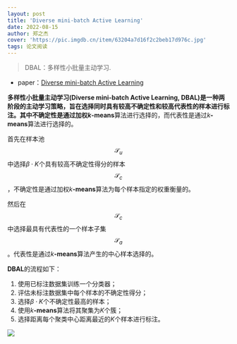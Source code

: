 ```yaml
---
layout: post
title: 'Diverse mini-batch Active Learning'
date: 2022-08-15
author: 郑之杰
cover: 'https://pic.imgdb.cn/item/63204a7d16f2c2beb17d976c.jpg'
tags: 论文阅读
---
```


> DBAL：多样性小批量主动学习.

- paper：[Diverse mini-batch Active Learning](https://arxiv.org/abs/1901.05954)

**多样性小批量主动学习(Diverse mini-batch Active Learning, DBAL)**是一种两阶段的主动学习策略，旨在选择同时具有较高不确定性和较高代表性的样本进行标注。其中不确定性是通过加权$k$**-means**算法进行选择的，而代表性是通过$k$**-means**算法进行选择的。

首先在样本池$$\mathcal{S}_u$$中选择$\beta \cdot K$个具有较高不确定性得分的样本$$\mathcal{S}_c$$，不确定性是通过加权$k$**-means**算法为每个样本指定的权重衡量的。

然后在$$\mathcal{S}_c$$中选择最具有代表性的一个样本子集$$\mathcal{S}_a$$。代表性是通过$k$**-means**算法产生的中心样本选择的。

**DBAL**的流程如下：
1. 使用已标注数据集训练一个分类器；
2. 评估未标注数据集中每个样本的不确定性得分；
3. 选择$\beta \cdot K$个不确定性最高的样本；
4. 使用$k$**-means**算法将其聚集为$K$个簇；
5. 选择距离每个聚类中心距离最近的$K$个样本进行标注。

![](https://pic.imgdb.cn/item/6321326716f2c2beb151c3c4.jpg)
